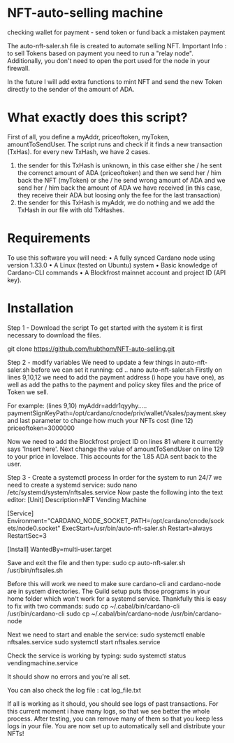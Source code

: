 # NFT-auto-selling machine
checking wallet for payment - send token or fund back a mistaken payment

The auto-nft-saler.sh file is created to automate selling NFT.
Important Info : to sell Tokens based on payment you need to run a "relay node". Additionally, you don't need to open the port used for the node in your firewall.

In the future I will add extra functions to mint NFT and send the new Token directly to the sender of the amount of ADA.

# What exactly does this script?
First of all, you define a myAddr, priceoftoken, myToken, amountToSendUser.
The script runs and check if it finds a new transaction (TxHas). 
for every new TxHash, we have 2 cases. 
1. the sender for this TxHash is unknown, in this case either she / he sent the correnct amount of ADA (priceoftoken) and then we send her / him back the NFT (myToken) or she / he send wrong amount of ADA and we send her / him back the amount of ADA we have received (in this case, they receive their ADA but loosing only the fee for the last transaction)
2. the sender for this TxHash is myAddr, we do nothing and we add the TxHash in our file with old TxHashes.

# Requirements
To use this software you will need:
•	A fully synced Cardano node using version 1.33.0
•	A Linux (tested on Ubuntu) system
•	Basic knowledge of Cardano-CLI commands 
•	A Blockfrost mainnet account and project ID (API key).

# Installation
Step 1 - Download the script
To get started with the system it is first necessary to download the files.

git clone https://github.com/hubthom/NFT-auto-selling.git


Step 2 - modify variables
We need to update a few things in auto-nft-saler.sh before we can set it running:
    cd ..
    nano auto-nft-saler.sh
Firstly on lines 9,10,12 we need to add the payment address (i hope you have one), as well as add the paths to the payment and policy skey files and the price of Token we sell.

For example: (lines 9,10)
myAddr=addr1qyyhy.....
paymentSignKeyPath=/opt/cardano/cnode/priv/wallet/Vsales/payment.skey
and last parameter to change how much your NFTs cost (line 12)
priceoftoken=3000000

Now we need to add the Blockfrost project ID on lines 81 where it currently says 'Insert here'.
Next change the value of amountToSendUser on line 129 to your price in lovelace. This accounts for the 1.85 ADA sent back to the user.

Step 3 - Create a systemctl process
In order for the system to run 24/7 we need to create a systemd service:
sudo nano /etc/systemd/system/nftsales.service
Now paste the following into the text editor:
[Unit]
Description=NFT Vending Machine

[Service]
Environment="CARDANO_NODE_SOCKET_PATH=/opt/cardano/cnode/sockets/node0.socket"
ExecStart=/usr/bin/auto-nft-saler.sh
Restart=always
RestartSec=3

[Install]
WantedBy=multi-user.target

Save and exit the file and then type:
sudo cp auto-nft-saler.sh /usr/bin/nftsales.sh


Before this will work we need to make sure cardano-cli and cardano-node are in system directories. The Guild setup puts those programs in your home folder which won't work for a systemd service.
Thankfully this is easy to fix with two commands:
sudo cp ~/.cabal/bin/cardano-cli /usr/bin/cardano-cli
sudo cp ~/.cabal/bin/cardano-node /usr/bin/cardano-node


Next we need to start and enable the service:
sudo systemctl enable nftsales.service
sudo systemctl start nftsales.service


Check the service is working by typing:
sudo systemctl status vendingmachine.service

It should show no errors and you're all set.

You can also check the log file :
cat log_file.txt

If all is working as it should, you should see logs of past transactions. For this current moment i have many logs, so that we see better the whole process.
After testing, you can remove many of them so that you keep less logs in your file.
You are now set up to automatically sell and distribute your NFTs!
